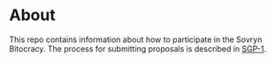 # About
This repo contains information about how to participate in the Sovryn Bitocracy. The process for submitting proposals is described in [SGP-1](https://github.com/john-light/bitocracy/pull/2/files).
